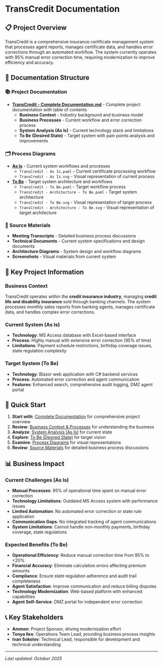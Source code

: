 # TransCredit Documentation

## 📋 Project Overview
TransCredit is a comprehensive insurance certificate management system that processes agent reports, manages certificate data, and handles error corrections through an automated workflow. The system currently operates with 95% manual error correction time, requiring modernization to improve efficiency and accuracy.

## 📁 Documentation Structure

### 📚 Project Documentation
- **[TransCredit - Complete Documentation.md](./Project%20Documentation/TransCredit%20-%20Complete%20Documentation.md)** - Complete project documentation with table of contents
  - **Business Context** - Industry background and business model
  - **Business Processes** - Current workflow and error correction process
  - **System Analysis (As Is)** - Current technology stack and limitations
  - **To Be (Desired State)** - Target system with pain points analysis and improvements

### 🗂️ Process Diagrams
- **[As Is](./Process%20Diagrams/As%20Is/)** - Current system workflows and processes
  - `TransCredit - As Is.puml` - Current certificate processing workflow
  - `TransCredit - As Is.svg` - Visual representation of current process
- **[To Be](./Process%20Diagrams/To%20Be/)** - Target system architecture and workflows
  - `TransCredit - To Be.puml` - Target workflow process
  - `TransCredit - Architecture - To Be.puml` - Target system architecture
  - `TransCredit - To Be.svg` - Visual representation of target process
  - `TransCredit - Architecture - To Be.svg` - Visual representation of target architecture

### 📄 Source Materials
- **Meeting Transcripts** - Detailed business process discussions
- **Technical Documents** - Current system specifications and design documents
- **Architecture Diagrams** - System design and workflow diagrams
- **Screenshots** - Visual materials from current system

## 🎯 Key Project Information

### Business Context
TransCredit operates within the **credit insurance industry**, managing **credit life and disability insurance** sold through banking channels. The system processes monthly sales reports from banking agents, manages certificate data, and handles complex error corrections.

### Current System (As Is)
- **Technology**: MS Access database with Excel-based interface
- **Process**: Highly manual with extensive error correction (95% of time)
- **Limitations**: Payment schedule restrictions, birthday coverage issues, state regulation complexity

### Target System (To Be)
- **Technology**: Blazor web application with C# backend services
- **Process**: Automated error correction and agent communication
- **Features**: Enhanced search, comprehensive audit logging, DMZ agent portal

## 🚀 Quick Start
1. **Start with**: [Complete Documentation](./Project%20Documentation/TransCredit%20-%20Complete%20Documentation.md) for comprehensive project overview
2. **Review**: [Business Context & Processes](./Project%20Documentation/TransCredit%20-%20Complete%20Documentation.md#business-context) for understanding the business
3. **Analyze**: [System Analysis (As Is)](./Project%20Documentation/TransCredit%20-%20Complete%20Documentation.md#system-analysis-as-is) for current state
4. **Explore**: [To Be (Desired State)](./Project%20Documentation/TransCredit%20-%20Complete%20Documentation.md#to-be-desired-state) for target vision
5. **Examine**: [Process Diagrams](./Process%20Diagrams/) for visual representations
6. **Review**: [Source Materials](./Source%20Materials/) for detailed business process discussions

## 📊 Business Impact

### Current Challenges (As Is)
- **Manual Processes**: 95% of operational time spent on manual error correction
- **Technology Limitations**: Outdated MS Access system with performance issues
- **Limited Automation**: No automated error correction or state rule application
- **Communication Gaps**: No integrated tracking of agent communications
- **System Limitations**: Cannot handle non-monthly payments, birthday coverage, state regulations

### Expected Benefits (To Be)
- **Operational Efficiency**: Reduce manual correction time from 95% to <20%
- **Financial Accuracy**: Eliminate calculation errors affecting premium amounts
- **Compliance**: Ensure state regulation adherence and audit trail completeness
- **Agent Satisfaction**: Improve communication and reduce billing disputes
- **Technology Modernization**: Web-based platform with enhanced capabilities
- **Agent Self-Service**: DMZ portal for independent error correction

## 📞 Key Stakeholders
- **Ammon**: Project Sponsor, driving modernization effort
- **Tonya Iles**: Operations Team Lead, providing business process insights
- **Ivan Sokolov**: Technical Lead, responsible for development and technical understanding

---
*Last updated: October 2025*
